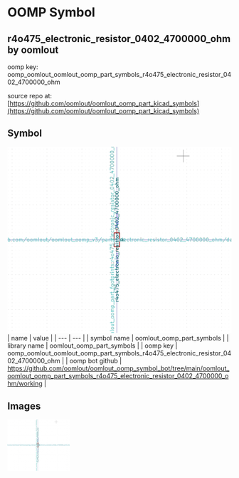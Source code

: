 # OOMP Symbol  
## r4o475_electronic_resistor_0402_4700000_ohm  by oomlout  
  
oomp key: oomp_oomlout_oomlout_oomp_part_symbols_r4o475_electronic_resistor_0402_4700000_ohm  
  
source repo at: [https://github.com/oomlout/oomlout_oomp_part_kicad_symbols](https://github.com/oomlout/oomlout_oomp_part_kicad_symbols)  
## Symbol  
  
[![working.png](working_600.png)](working.png)  
| name | value | 
| --- | --- | 
| symbol name | oomlout_oomp_part_symbols | 
| library name | oomlout_oomp_part_symbols | 
| oomp key | oomp_oomlout_oomlout_oomp_part_symbols_r4o475_electronic_resistor_0402_4700000_ohm | 
| oomp bot github | https://github.com/oomlout/oomlout_oomp_symbol_bot/tree/main/oomlout_oomlout_oomp_part_symbols_r4o475_electronic_resistor_0402_4700000_ohm/working | 
## Images  
  
[![working.png](working_140.png)](working.png)  
